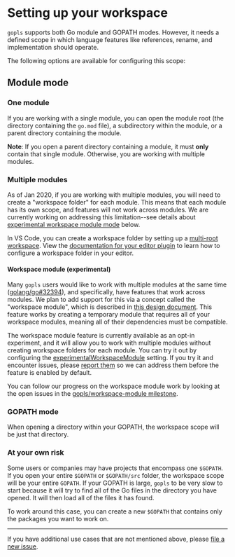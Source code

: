 # Setting up your workspace

`gopls` supports both Go module and GOPATH modes. However, it needs a defined
scope in which language features like references, rename, and implementation
should operate.

The following options are available for configuring this scope:

## Module mode

### One module

If you are working with a single module, you can open the module root (the
directory containing the `go.mod` file), a subdirectory within the module,
or a parent directory containing the module.

**Note**: If you open a parent directory containing a module, it must **only**
contain that single module. Otherwise, you are working with multiple modules.

### Multiple modules

As of Jan 2020, if you are working with multiple modules, you will need to
create a "workspace folder" for each module. This means that each module has
its own scope, and features will not work across modules. We are currently
working on addressing this limitation--see details about
[experimental workspace module mode](#experimental-workspace-module-mode)
below.

In VS Code, you can create a workspace folder by setting up a
[multi-root workspace](https://code.visualstudio.com/docs/editor/multi-root-workspaces).
View the [documentation for your editor plugin](../README.md#editor) to learn how to
configure a workspace folder in your editor.

#### Workspace module (experimental)

Many `gopls` users would like to work with multiple modules at the same time
([golang/go#32394](https://github.com/golang/go/issues/32394)), and
specifically, have features that work across modules. We plan to add support
for this via a concept called the "workspace module", which is described in
[this design document](https://github.com/golang/proposal/blob/master/design/37720-gopls-workspaces.md).
This feature works by creating a temporary module that requires all of your
workspace modules, meaning all of their dependencies must be compatible.

The workspace module feature is currently available as an opt-in experiment,
and it will allow you to work with multiple modules without creating workspace
folders for each module. You can try it out by configuring the
[experimentalWorkspaceModule](settings.md#experimentalworkspacemodule-bool)
setting. If you try it and encounter issues, please
[report them](https://github.com/golang/go/issues/new) so we can address them
before the feature is enabled by default.

You can follow our progress on the workspace module work by looking at the
open issues in the
[gopls/workspace-module milestone](https://github.com/golang/go/milestone/179).

### GOPATH mode

When opening a directory within your GOPATH, the workspace scope will be just
that directory.

### At your own risk

Some users or companies may have projects that encompass one `$GOPATH`. If you
open your entire `$GOPATH` or `$GOPATH/src` folder, the workspace scope will be
your entire `GOPATH`. If your GOPATH is large, `gopls` to be very slow to start
because it will try to find all of the Go files in the directory you have
opened. It will then load all of the files it has found.

To work around this case, you can create a new `$GOPATH` that contains only the
packages you want to work on.

---

If you have additional use cases that are not mentioned above, please
[file a new issue](https://github.com/golang/go/issues/new).
